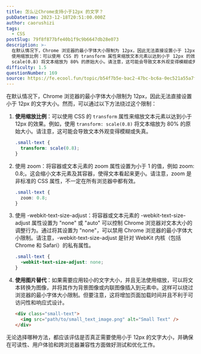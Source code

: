 ```yaml
---
title: 怎么让Chrome支持小于12px 的文字？
pubDatetime: 2023-12-18T20:51:00.000Z
author: caorushizi
tags:
  - CSS
postSlug: 79f8f877bfe40b1f9c9b6647db28e073
description: >-
  在默认情况下，Chrome 浏览器的最小字体大小限制为 12px，因此无法直接设置小于 12px 的文字大小。然而，可以通过以下方法绕过这个限制：
  使用缩放比例：可以使用 CSS 的 transform 属性来缩放文本元素以达到小于 12px 的效果。例如，使用 transform:
  scale(0.8) 将文本缩放为 80% 的原始大小。请注意，这可能会导致文本外观变得模糊或失真。 .small
difficulty: 1.5
questionNumber: 169
source: https://fe.ecool.fun/topic/b54f7b5e-bac2-47bc-bc6a-0ec521a55a7f
---
```


在默认情况下，Chrome 浏览器的最小字体大小限制为 12px，因此无法直接设置小于 12px 的文字大小。然而，可以通过以下方法绕过这个限制：

1. **使用缩放比例**：可以使用 CSS 的 `transform` 属性来缩放文本元素以达到小于 12px 的效果。例如，使用 `transform: scale(0.8)` 将文本缩放为 80% 的原始大小。请注意，这可能会导致文本外观变得模糊或失真。

   ```css
   .small-text {
     transform: scale(0.8);
   }
   ```

2. 使用 zoom：将容器或文本元素的 zoom 属性设置为小于 1 的值，例如 zoom: 0.8;。这会缩小文本元素及其容器，使得文本看起来更小。请注意，zoom 是非标准的 CSS 属性，不一定在所有浏览器中都有效。
   ```css
   .small-text {
     zoom: 0.8;
   }
   ```
3. 使用 -webkit-text-size-adjust：将容器或文本元素的 -webkit-text-size-adjust 属性设置为 "none" 或 "auto" 可以控制 Chrome 浏览器对文本大小的调整行为。通过将其设置为 "none"，可以禁用 Chrome 浏览器的最小字体大小限制。请注意，-webkit-text-size-adjust 是针对 WebKit 内核（包括 Chrome 和 Safari）的私有属性。

   ```css
   .small-text {
     -webkit-text-size-adjust: none;
   }
   ```

4. **使用图片替代**：如果需要应用较小的文字大小，并且无法使用缩放，可以将文本转换为图像，并将其作为背景图像或内联图像插入到元素中。这样可以绕过浏览器的最小字体大小限制。但要注意，这将增加页面加载时间并且不利于可访问性和响应式设计。

   ```html
   <div class="small-text">
     <img src="path/to/small_text_image.png" alt="Small Text" />
   </div>
   ```

无论选择哪种方法，都应该评估是否真正需要使用小于 12px 的文字大小，并确保在可读性、用户体验和跨浏览器兼容性方面做好测试和优化工作。
